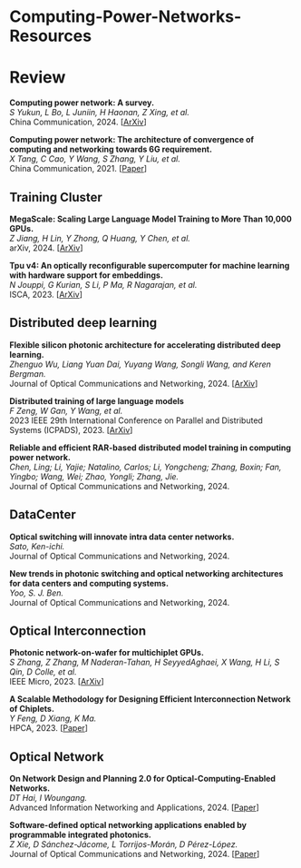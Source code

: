 # Computing-Power-Networks-Resources

# Review

**Computing power network: A survey.**<br>
*S Yukun, L Bo, L Juniin, H Haonan, Z Xing, et al.*<br>
China Communication, 2024.
[[ArXiv](https://arxiv.org/pdf/2210.06080)]

**Computing power network: The architecture of convergence of computing and networking towards 6G requirement.**<br>
*X Tang, C Cao, Y Wang, S Zhang, Y Liu, et al.*<br>
China Communication, 2021.
[[Paper](https://www.6g-ana.com/upload/file/20211012/6376966709144436202981842.pdf)]

## Training Cluster

**MegaScale: Scaling Large Language Model Training to More Than 10,000 GPUs.**<br>
*Z Jiang, H Lin, Y Zhong, Q Huang, Y Chen, et al.*<br>
arXiv, 2024.
[[ArXiv](https://arxiv.org/pdf/2402.15627)]

**Tpu v4: An optically reconfigurable supercomputer for machine learning with hardware support for embeddings.**<br>
*N Jouppi, G Kurian, S Li, P Ma, R Nagarajan, et al.*<br>
ISCA, 2023.
[[ArXiv](https://dl.acm.org/doi/pdf/10.1145/3579371.3589350)]

## Distributed deep learning

**Flexible silicon photonic architecture for accelerating distributed deep learning.**<br>
*Zhenguo Wu, Liang Yuan Dai, Yuyang Wang, Songli Wang, and Keren Bergman.*<br>
Journal of Optical Communications and Networking, 2024.
[[ArXiv](https://opg.optica.org/jocn/abstract.cfm?uri=jocn-16-2-A157&origin=search)]

**Distributed training of large language models**<br>
*F Zeng, W Gan, Y Wang, et al.*<br>
2023 IEEE 29th International Conference on Parallel and Distributed Systems (ICPADS), 2023.
[[ArXiv](https://www.researchgate.net/profile/Wensheng-Gan/publication/379320620_Distributed_Training_of_Large_Language_Models/links/66095106390c214cfd2c968b/Distributed-Training-of-Large-Language-Models.pdf)]

**Reliable and efficient RAR-based distributed model training in computing power network.**<br>
*Chen, Ling; Li, Yajie; Natalino, Carlos; Li, Yongcheng; Zhang, Boxin; Fan, Yingbo; Wang, Wei; Zhao, Yongli; Zhang, Jie.*<br>
Journal of Optical Communications and Networking, 2024.

## DataCenter

**Optical switching will innovate intra data center networks.**<br>
*Sato, Ken-ichi.*<br>
Journal of Optical Communications and Networking, 2024.

**New trends in photonic switching and optical networking architectures for data centers and computing systems.**<br>
*Yoo, S. J. Ben.*<br>
Journal of Optical Communications and Networking, 2024.

## Optical Interconnection 

**Photonic network-on-wafer for multichiplet GPUs.**<br>
*S Zhang, Z Zhang, M Naderan-Tahan, H SeyyedAghaei, X Wang, H Li, S Qin, D Colle, et al.*<br>
IEEE Micro, 2023.
[[ArXiv](https://backoffice.biblio.ugent.be/download/01GZDWHP8W96YG801R72YVBMC5/01H7D0FSVR2HM86M1D9M7WTDXB)]

**A Scalable Methodology for Designing Efficient Interconnection Network of Chiplets.**<br>
*Y Feng, D Xiang, K Ma.*<br>
HPCA, 2023.
[[Paper](https://www.researchgate.net/profile/Dong-Xiang-10/publication/369515200_A_Scalable_Methodology_for_Designing_Efficient_Interconnection_Network_of_Chiplets/links/65c5e15a34bbff5ba7f6bf25/A-Scalable-Methodology-for-Designing-Efficient-Interconnection-Network-of-Chiplets.pdf)]

## Optical Network

**On Network Design and Planning 2.0 for Optical-Computing-Enabled Networks.**<br>
*DT Hai, I Woungang.*<br>
Advanced Information Networking and Applications, 2024.
[[Paper](https://link.springer.com/chapter/10.1007/978-3-031-57840-3_9)]

**Software-defined optical networking applications enabled by programmable integrated photonics.**<br>
*Z Xie, D Sánchez-Jácome, L Torrijos-Morán, D Pérez-López.*<br>
Journal of Optical Communications and Networking, 2024.
[[Paper](https://arxiv.org/pdf/2404.08648)]
